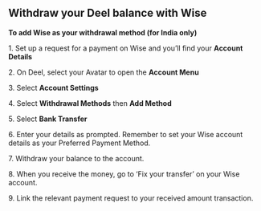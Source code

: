 ## Withdraw your Deel balance with Wise  
**To add Wise as your withdrawal method (for India only)**

1\. Set up a request for a payment on Wise and you’ll find your **Account Details**

2\. On Deel, select your Avatar to open the **Account Menu**

3\. Select **Account Settings**

4\. Select **Withdrawal Methods** then **Add Method**

5\. Select **Bank Transfer**

6\. Enter your details as prompted. Remember to set your Wise account details as your Preferred Payment Method.

7\. Withdraw your balance to the account. 

8\. When you receive the money, go to ‘Fix your transfer’ on your Wise account.

9\. Link the relevant payment request to your received amount transaction.